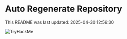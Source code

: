 # Auto Regenerate Repository

This README was last updated: 2025-04-30 12:56:30

 ![TryHackMe](https://tryhackme.com/badge/533634)